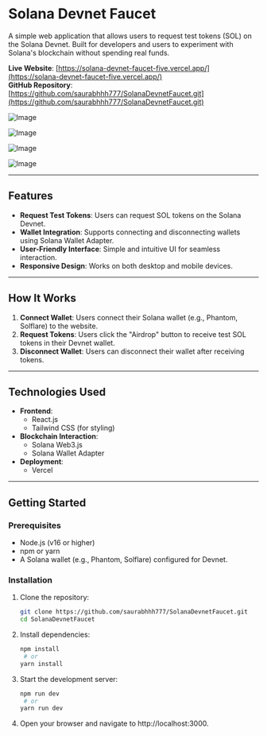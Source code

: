 # Solana Devnet Faucet

A simple web application that allows users to request test tokens (SOL) on the Solana Devnet. Built for developers and users to experiment with Solana's blockchain without spending real funds.

**Live Website**: [https://solana-devnet-faucet-five.vercel.app/](https://solana-devnet-faucet-five.vercel.app/)  
**GitHub Repository**: [https://github.com/saurabhhh777/SolanaDevnetFaucet.git](https://github.com/saurabhhh777/SolanaDevnetFaucet.git)



![Image](https://github.com/user-attachments/assets/b6d811a3-2da7-4590-8fef-d9857969c595)

![Image](https://github.com/user-attachments/assets/fe0d7a52-e452-4508-9b1f-478a53cbfcb0)

![Image](https://github.com/user-attachments/assets/e3c3a899-2dfb-46dc-b62f-0befb21d1f22)

![Image](https://github.com/user-attachments/assets/37589dba-d434-4933-8bd8-4df97fe1a360)







---

## Features

- **Request Test Tokens**: Users can request SOL tokens on the Solana Devnet.
- **Wallet Integration**: Supports connecting and disconnecting wallets using Solana Wallet Adapter.
- **User-Friendly Interface**: Simple and intuitive UI for seamless interaction.
- **Responsive Design**: Works on both desktop and mobile devices.

---

## How It Works

1. **Connect Wallet**: Users connect their Solana wallet (e.g., Phantom, Solflare) to the website.
2. **Request Tokens**: Users click the "Airdrop" button to receive test SOL tokens in their Devnet wallet.
3. **Disconnect Wallet**: Users can disconnect their wallet after receiving tokens.

---

## Technologies Used

- **Frontend**: 
  - React.js
  - Tailwind CSS (for styling)
- **Blockchain Interaction**:
  - Solana Web3.js
  - Solana Wallet Adapter
- **Deployment**:
  - Vercel

---

## Getting Started

### Prerequisites

- Node.js (v16 or higher)
- npm or yarn
- A Solana wallet (e.g., Phantom, Solflare) configured for Devnet.

### Installation

1. Clone the repository:
   ```bash
   git clone https://github.com/saurabhhh777/SolanaDevnetFaucet.git
   cd SolanaDevnetFaucet
2. Install dependencies:
   ```bash
   npm install
    # or
   yarn install
3. Start the development server:
   ```bash
   npm run dev
    # or
   yarn run dev
4. Open your browser and navigate to http://localhost:3000.
